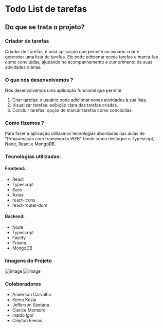 # Todo List de tarefas

## Do que se trata o projeto?
### Criador de tarefas
Criador de Tarefas, é uma aplicação que permite ao usuário criar e gerenciar uma lista de tarefas. Ele pode adicionar novas tarefas e marcá-las como concluídas, ajudando no acompanhamento e cumprimento de suas atividades diárias.

### O que nos desenvolvemos ?
Nós desenvolvemos uma aplicação funcional que permite:
1. Criar tarefas: o usuário pode adicionar novas atividades à sua lista.
2. Visualizar tarefas: exibição clara das tarefas criadas.
3. Concluir tarefas: opção de marcar tarefas como concluídas.

### Como fizemos ?
Para fazer a aplicação utilizamos tecnologias abordadas nas aulas de "Programação com frameworks WEB" tendo como destaque o Typescript, Node, React e MongoDB.
### Tecnologias utilizadas:
#### Frontend:
* React
* Typescript
* Sass
* Axios
* react-icons
* react-router-dom
#### Backend:
* Node
* Typescript
* Fastify
* Prisma
* MongoDB

### Imagens do Projeto
![image](https://github.com/user-attachments/assets/f811bc15-6ced-4fb0-8317-35486ff5eb2f)
![image](https://github.com/user-attachments/assets/5f0c006b-31d1-4061-b830-e0d1f09a3567)


### Colaboradores 
* Anderson Carvalho
* Keren Kezia
* Jefferson Santana
* Clarice Monteiro
* Inaldo Igor
* Cleyton Eneias


